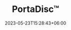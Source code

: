 ---
title: "PortaDisc™"
date: 2023-05-23T15:28:43+06:00
draft: false
description: "The Portadisc™ System provides a ‘Top Only’ spray capability, in situations where space or an existing conveyor line precludes the use of either the mainstream DiscMaster™ or DiscMatic™ Spraying Systems. By using key design components from the DiscMatic™ System library, a highly flexible range of ‘Top Only’ spray systems offered under the title “PORTADISC” can be configured."
featuredImage: "images/PortaDisc1.jpg"
image1: "images/PortaDisc2.jpg"
image2: "images/PortaDisc3.jpg"
image3: "images/PortaDisc4.jpg"
categories: "production"
keywords: "production"
Height: 
Width: 
Operators:
Components:
Details_1: "The system can be configured for Top, Top & Sides or All Over Spray Coverage by the number and positioning of the Spinning Discs. All the discs operate in ganged pairs and are belt driven from inverter-motor sets. Operationally, the DiscMatic™ offers highly repeatable precision in the application of spray material. Precision Inverter/Motor Control Systems provide digital verneer control to the Spinning Disc Speed, Pump Speed and the Conveyor Speed allowing full control over the droplet formation and deposition of the spray material. Recording the setting of the digital potentiometer for each of the key control systems provides a unique digital signature for each machine set-up. Product changeovers can be quickly accommodated by entering the signature code into the machine for the appropriate machine configuration. The precision accuracy inherent in the system ensures it correctly returns to an identical set up as the last batch of that particular product. A proportion of the pump output is returned directly to the reservoir tank, which provides:"
video_link: "https://www.youtube.com/embed/Njtm6nyvTDA"
Details_2: "Operationally, the DiscMaster™ offers repeatable precision in the application of spray material, previously unavailable at this investment level. Precision Inverter/Motor Control Systems provide digital control to the Spinning Disc Speed, Pump Speed and the Conveyor Speed, allowing full control over the droplet formation and deposition of the spray material. Recording the setting of the digital potentiometer for each of the key control systems provides a unique digital signature for each machine set-up. Product changeovers can be quickly accommodated by entering the signature code into the machine for the appropriate machine configuration. The precision accuracy inherent in the system ensures it correctly returns to an identical set-up as the last batch of that particular product. A proportion of the pump output is returned directly to the reservoir tank, which provides"
System_Construcion: "A space limited, top only spray capability is available with the Portadisc™ Spray Head. This will accommodate belt widths up to 1600 mm starting with a single contra-rotating pair of spinning discs and increasing to two ganged pairs as required. The discs are inclined to provide a high-quality spray pattern and to channel unused spray material back to the reservoir via a re-circulation channel. This setup provides the classic precision Saturn Spraying regimen.

The head is positioned over the existing conveyor belt at the optimum height for effective spray pattern generation. The head can either be fixed in position with mechanical struts either side of the conveyor line or be supported by a portable mechanical frame {“C” or “E” frame} allowing a flexible and relocatable spray facility."
System_Materials: The machine is constructed in stainless steel grade 304, with pipework in 316-grade steel. All components in direct contact with the material being sprayed and the product are stainless steel or other food quality materials. The design ensures all areas of the machine are fully accessible for cleaning and every effort is made to ensure that the hygiene aspects of the machine are to the highest possible standard.
System_Electrical_Requirements: "The system requires a ‘Clean’ Three Phase Supply.
UK Power requirements are :-      415V 3Ph 50Hz + Neutral + Earth."

Spray_Material_Recirculation: "Unused spray material that passes through the conveyor line can be recovered by a collection tray. The material can either be returned to the system reservoir or discarded. The design and effectiveness of this reclamation system is entirely dependent on the conveyor design and whether the materials used in the conveyor’s construction are food-safe. Where design restrictions allow, an effective spray material re-circulation system can be provided."

---